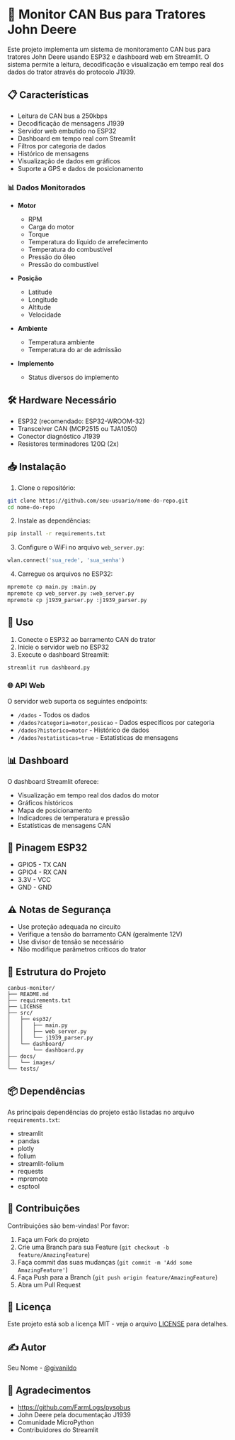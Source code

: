 # 🚜 Monitor CAN Bus para Tratores John Deere

Este projeto implementa um sistema de monitoramento CAN bus para tratores John Deere usando ESP32 e dashboard web em Streamlit. O sistema permite a leitura, decodificação e visualização em tempo real dos dados do trator através do protocolo J1939.

## 📋 Características

- Leitura de CAN bus a 250kbps
- Decodificação de mensagens J1939
- Servidor web embutido no ESP32
- Dashboard em tempo real com Streamlit
- Filtros por categoria de dados
- Histórico de mensagens
- Visualização de dados em gráficos
- Suporte a GPS e dados de posicionamento

### 📊 Dados Monitorados

- **Motor**
  - RPM
  - Carga do motor
  - Torque
  - Temperatura do líquido de arrefecimento
  - Temperatura do combustível
  - Pressão do óleo
  - Pressão do combustível

- **Posição**
  - Latitude
  - Longitude
  - Altitude
  - Velocidade

- **Ambiente**
  - Temperatura ambiente
  - Temperatura do ar de admissão

- **Implemento**
  - Status diversos do implemento

## 🛠️ Hardware Necessário

- ESP32 (recomendado: ESP32-WROOM-32)
- Transceiver CAN (MCP2515 ou TJA1050)
- Conector diagnóstico J1939
- Resistores terminadores 120Ω (2x)

## 📥 Instalação

1. Clone o repositório:
```bash
git clone https://github.com/seu-usuario/nome-do-repo.git
cd nome-do-repo
```

2. Instale as dependências:
```bash
pip install -r requirements.txt
```

3. Configure o WiFi no arquivo `web_server.py`:
```python
wlan.connect('sua_rede', 'sua_senha')
```

4. Carregue os arquivos no ESP32:
```bash
mpremote cp main.py :main.py
mpremote cp web_server.py :web_server.py
mpremote cp j1939_parser.py :j1939_parser.py
```

## 🚀 Uso

1. Conecte o ESP32 ao barramento CAN do trator
2. Inicie o servidor web no ESP32
3. Execute o dashboard Streamlit:
```bash
streamlit run dashboard.py
```

### 🌐 API Web

O servidor web suporta os seguintes endpoints:

- `/dados` - Todos os dados
- `/dados?categoria=motor,posicao` - Dados específicos por categoria
- `/dados?historico=motor` - Histórico de dados
- `/dados?estatisticas=true` - Estatísticas de mensagens

## 📊 Dashboard

O dashboard Streamlit oferece:
- Visualização em tempo real dos dados do motor
- Gráficos históricos
- Mapa de posicionamento
- Indicadores de temperatura e pressão
- Estatísticas de mensagens CAN

## 🔌 Pinagem ESP32

- GPIO5 - TX CAN
- GPIO4 - RX CAN
- 3.3V - VCC
- GND - GND

## ⚠️ Notas de Segurança

- Use proteção adequada no circuito
- Verifique a tensão do barramento CAN (geralmente 12V)
- Use divisor de tensão se necessário
- Não modifique parâmetros críticos do trator

## 📁 Estrutura do Projeto

```
canbus-monitor/
├── README.md
├── requirements.txt
├── LICENSE
├── src/
│   ├── esp32/
│   │   ├── main.py
│   │   ├── web_server.py
│   │   └── j1939_parser.py
│   └── dashboard/
│       └── dashboard.py
├── docs/
│   └── images/
└── tests/
```

## 📦 Dependências

As principais dependências do projeto estão listadas no arquivo `requirements.txt`:

- streamlit
- pandas
- plotly
- folium
- streamlit-folium
- requests
- mpremote
- esptool

## 🤝 Contribuições

Contribuições são bem-vindas! Por favor:

1. Faça um Fork do projeto
2. Crie uma Branch para sua Feature (`git checkout -b feature/AmazingFeature`)
3. Faça commit das suas mudanças (`git commit -m 'Add some AmazingFeature'`)
4. Faça Push para a Branch (`git push origin feature/AmazingFeature`)
5. Abra um Pull Request

## 📄 Licença

Este projeto está sob a licença MIT - veja o arquivo [LICENSE](LICENSE) para detalhes.

## ✍️ Autor

Seu Nome - [@givanildo](https://github.com/givanildo)

## 🙏 Agradecimentos
- https://github.com/FarmLogs/pysobus
- John Deere pela documentação J1939
- Comunidade MicroPython
- Contribuidores do Streamlit
